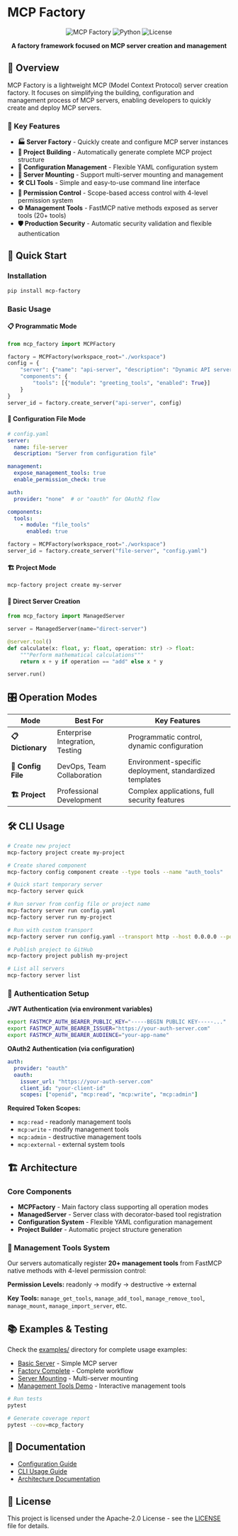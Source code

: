 # MCP Factory

<div align="center">

![MCP Factory](https://img.shields.io/badge/MCP-Factory-blue?style=for-the-badge)
![Python](https://img.shields.io/badge/Python-3.10+-green?style=for-the-badge)
![License](https://img.shields.io/badge/License-Apache--2.0-red?style=for-the-badge)

**A factory framework focused on MCP server creation and management**

</div>

## 🎯 Overview

MCP Factory is a lightweight MCP (Model Context Protocol) server creation factory. It focuses on simplifying the building, configuration and management process of MCP servers, enabling developers to quickly create and deploy MCP servers.

### 🌟 Key Features

- **🏭 Server Factory** - Quickly create and configure MCP server instances
- **📁 Project Building** - Automatically generate complete MCP project structure
- **🔧 Configuration Management** - Flexible YAML configuration system
- **🔗 Server Mounting** - Support multi-server mounting and management
- **🛠️ CLI Tools** - Simple and easy-to-use command line interface
- **🔐 Permission Control** - Scope-based access control with 4-level permission system
- **⚙️ Management Tools** - FastMCP native methods exposed as server tools (20+ tools)
- **🛡️ Production Security** - Automatic security validation and flexible authentication

## 🚀 Quick Start

### Installation

```bash
pip install mcp-factory
```

### Basic Usage

#### 📋 Programmatic Mode
```python
from mcp_factory import MCPFactory

factory = MCPFactory(workspace_root="./workspace")
config = {
    "server": {"name": "api-server", "description": "Dynamic API server"},
    "components": {
        "tools": [{"module": "greeting_tools", "enabled": True}]
    }
}
server_id = factory.create_server("api-server", config)
```

#### 📄 Configuration File Mode
```yaml
# config.yaml
server:
  name: file-server
  description: "Server from configuration file"

management:
  expose_management_tools: true
  enable_permission_check: true

auth:
  provider: "none"  # or "oauth" for OAuth2 flow

components:
  tools:
    - module: "file_tools"
      enabled: true
```

```python
factory = MCPFactory(workspace_root="./workspace")
server_id = factory.create_server("file-server", "config.yaml")
```

#### 🏗️ Project Mode
```bash
mcp-factory project create my-server
```

#### 🚀 Direct Server Creation
```python
from mcp_factory import ManagedServer

server = ManagedServer(name="direct-server")

@server.tool()
def calculate(x: float, y: float, operation: str) -> float:
    """Perform mathematical calculations"""
    return x + y if operation == "add" else x * y

server.run()
```

## 🎛️ Operation Modes

| Mode | Best For | Key Features |
|------|----------|-------------|
| **📋 Dictionary** | Enterprise Integration, Testing | Programmatic control, dynamic configuration |
| **📄 Config File** | DevOps, Team Collaboration | Environment-specific deployment, standardized templates |
| **🏗️ Project** | Professional Development | Complex applications, full security features |

## 🛠️ CLI Usage

```bash
# Create new project
mcp-factory project create my-project

# Create shared component
mcp-factory config component create --type tools --name "auth_tools"

# Quick start temporary server
mcp-factory server quick

# Run server from config file or project name
mcp-factory server run config.yaml
mcp-factory server run my-project

# Run with custom transport
mcp-factory server run config.yaml --transport http --host 0.0.0.0 --port 8080

# Publish project to GitHub
mcp-factory project publish my-project

# List all servers
mcp-factory server list
```

### 🔐 Authentication Setup

**JWT Authentication (via environment variables)**
```bash
export FASTMCP_AUTH_BEARER_PUBLIC_KEY="-----BEGIN PUBLIC KEY-----..."
export FASTMCP_AUTH_BEARER_ISSUER="https://your-auth-server.com"
export FASTMCP_AUTH_BEARER_AUDIENCE="your-app-name"
```

**OAuth2 Authentication (via configuration)**
```yaml
auth:
  provider: "oauth"
  oauth:
    issuer_url: "https://your-auth-server.com"
    client_id: "your-client-id"
    scopes: ["openid", "mcp:read", "mcp:write", "mcp:admin"]
```

**Required Token Scopes:**
- `mcp:read` - readonly management tools
- `mcp:write` - modify management tools  
- `mcp:admin` - destructive management tools
- `mcp:external` - external system tools

## 🏗️ Architecture

### Core Components

- **MCPFactory** - Main factory class supporting all operation modes
- **ManagedServer** - Server class with decorator-based tool registration
- **Configuration System** - Flexible YAML configuration management
- **Project Builder** - Automatic project structure generation

### 🔧 Management Tools System

Our servers automatically register **20+ management tools** from FastMCP native methods with 4-level permission control:

**Permission Levels:** readonly → modify → destructive → external

**Key Tools:** `manage_get_tools`, `manage_add_tool`, `manage_remove_tool`, `manage_mount`, `manage_import_server`, etc.

## 📚 Examples & Testing

Check the [examples/](examples/) directory for complete usage examples:
- [Basic Server](examples/basic_server.py) - Simple MCP server
- [Factory Complete](examples/factory_complete.py) - Complete workflow
- [Server Mounting](examples/mounting_servers.py) - Multi-server mounting
- [Management Tools Demo](examples/demo/) - Interactive management tools

```bash
# Run tests
pytest

# Generate coverage report
pytest --cov=mcp_factory
```

## 📖 Documentation

- [Configuration Guide](docs/configuration.md)
- [CLI Usage Guide](docs/cli-guide.md)
- [Architecture Documentation](docs/architecture/)

## 📄 License

This project is licensed under the Apache-2.0 License - see the [LICENSE](LICENSE) file for details. 